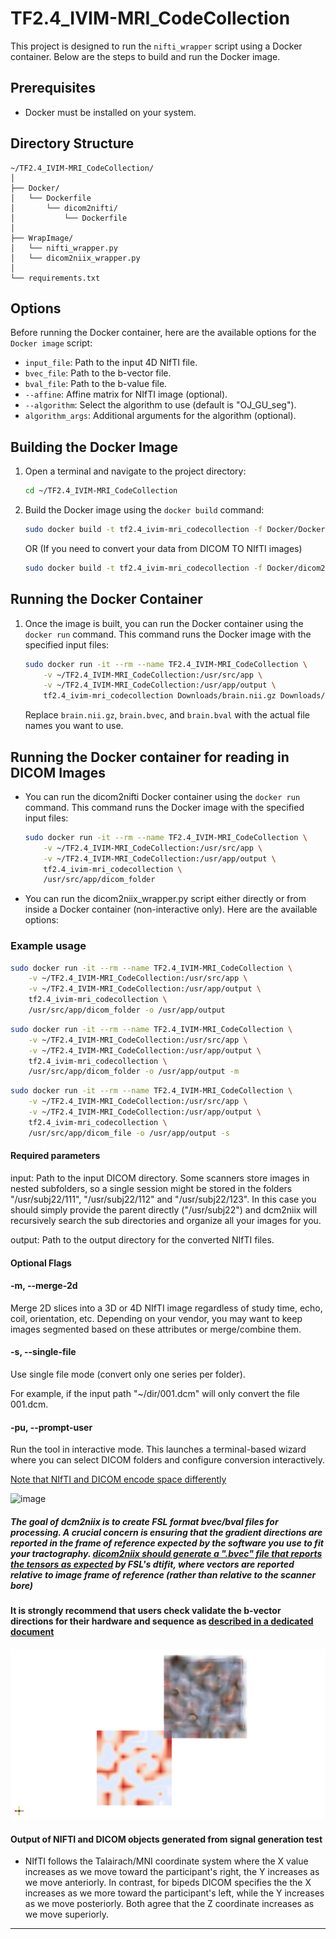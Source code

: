 # TF2.4_IVIM-MRI_CodeCollection

This project is designed to run the `nifti_wrapper` script using a Docker container. Below are the steps to build and run the Docker image.

## Prerequisites

- Docker must be installed on your system. 

## Directory Structure

```
~/TF2.4_IVIM-MRI_CodeCollection/
│
├── Docker/
│   └── Dockerfile
│       └── dicom2nifti/
│           └── Dockerfile
│
├── WrapImage/
│   └── nifti_wrapper.py
│   └── dicom2niix_wrapper.py
│
└── requirements.txt
```

## Options

Before running the Docker container, here are the available options for the `Docker image` script:

- `input_file`: Path to the input 4D NIfTI file.
- `bvec_file`: Path to the b-vector file.
- `bval_file`: Path to the b-value file.
- `--affine`: Affine matrix for NIfTI image (optional).
- `--algorithm`: Select the algorithm to use (default is "OJ_GU_seg").
- `algorithm_args`: Additional arguments for the algorithm (optional).

## Building the Docker Image

1. Open a terminal and navigate to the project directory:

    ```sh
    cd ~/TF2.4_IVIM-MRI_CodeCollection
    ```

2. Build the Docker image using the `docker build` command:

    ```sh
    sudo docker build -t tf2.4_ivim-mri_codecollection -f Docker/Dockerfile .
    ```
    OR (If you need to convert your data from DICOM TO NIfTI images)
    ```sh
    sudo docker build -t tf2.4_ivim-mri_codecollection -f Docker/dicom2nifti/Dockerfile .
    ```

## Running the Docker Container

1. Once the image is built, you can run the Docker container using the `docker run` command. This command runs the Docker image with the specified input files:

    ```sh
    sudo docker run -it --rm --name TF2.4_IVIM-MRI_CodeCollection \
        -v ~/TF2.4_IVIM-MRI_CodeCollection:/usr/src/app \
        -v ~/TF2.4_IVIM-MRI_CodeCollection:/usr/app/output \ 
        tf2.4_ivim-mri_codecollection Downloads/brain.nii.gz Downloads/brain.bvec Downloads/brain.bval \
    ```

    Replace `brain.nii.gz`, `brain.bvec`, and `brain.bval` with the actual file names you want to use.

## Running the Docker container for reading in DICOM Images

- You can run the dicom2nifti Docker container using the `docker run` command. This command runs the Docker image with the specified input files:

    ```sh
    sudo docker run -it --rm --name TF2.4_IVIM-MRI_CodeCollection \
        -v ~/TF2.4_IVIM-MRI_CodeCollection:/usr/src/app \
        -v ~/TF2.4_IVIM-MRI_CodeCollection:/usr/app/output \
        tf2.4_ivim-mri_codecollection \
        /usr/src/app/dicom_folder
    ```

- You can run the dicom2niix_wrapper.py script either directly or from inside a Docker container (non-interactive only). Here are the available options:

### Example usage

```sh
sudo docker run -it --rm --name TF2.4_IVIM-MRI_CodeCollection \
    -v ~/TF2.4_IVIM-MRI_CodeCollection:/usr/src/app \
    -v ~/TF2.4_IVIM-MRI_CodeCollection:/usr/app/output \
    tf2.4_ivim-mri_codecollection \
    /usr/src/app/dicom_folder -o /usr/app/output
```

```sh
sudo docker run -it --rm --name TF2.4_IVIM-MRI_CodeCollection \
    -v ~/TF2.4_IVIM-MRI_CodeCollection:/usr/src/app \
    -v ~/TF2.4_IVIM-MRI_CodeCollection:/usr/app/output \
    tf2.4_ivim-mri_codecollection \
    /usr/src/app/dicom_folder -o /usr/app/output -m
```

```sh
sudo docker run -it --rm --name TF2.4_IVIM-MRI_CodeCollection \
    -v ~/TF2.4_IVIM-MRI_CodeCollection:/usr/src/app \
    -v ~/TF2.4_IVIM-MRI_CodeCollection:/usr/app/output \
    tf2.4_ivim-mri_codecollection \
    /usr/src/app/dicom_file -o /usr/app/output -s
```

#### Required parameters

input: Path to the input DICOM directory. Some scanners store images in nested subfolders, so a single session might be stored in the folders "/usr/subj22/111", "/usr/subj22/112" and "/usr/subj22/123". In this case you should simply provide the parent directly ("/usr/subj22") and dcm2niix will recursively search the sub directories and organize all your images for you.

output: Path to the output directory for the converted NIfTI files.

#### Optional Flags

#### -m, --merge-2d

Merge 2D slices into a 3D or 4D NIfTI image regardless of study time, echo, coil, orientation, etc.
Depending on your vendor, you may want to keep images segmented based on these attributes or merge/combine them.

#### -s, --single-file

Use single file mode (convert only one series per folder).

For example, if the input path "~/dir/001.dcm" will only convert the file 001.dcm.

#### -pu, --prompt-user

Run the tool in interactive mode. This launches a terminal-based wizard where you can select DICOM folders and configure conversion interactively.

[Note that NIfTI and DICOM encode space differently](https://www.nitrc.org/plugins/mwiki/index.php/dcm2nii:MainPage#Spatial_Coordinates)

![image](https://www.nitrc.org/plugins/mwiki/images/thumb/8/8e/Dcm2nii%3AMni_v_dicom.jpg/300px-Dcm2nii%3AMni_v_dicom.jpg)

##### The goal of dcm2niix is to create FSL format bvec/bval files for processing. A crucial concern is ensuring that the gradient directions are reported in the frame of reference expected by the software you use to fit your tractography. [dicom2niix should generate a ".bvec" file that reports the tensors as expected](https://www.nitrc.org/plugins/mwiki/index.php/dcm2nii:MainPage#Diffusion_Tensor_Imaging) by FSL's dtifit, where vectors are reported relative to image frame of reference (rather than relative to the scanner bore)

#### It is strongly recommend that users check validate the b-vector directions for their hardware and sequence as [described in a dedicated document](https://www.nitrc.org/docman/?group_id=880)

![DICOM2NiFTI](dicom2nifti/DICOM2NiFTI.png)

#### Output of NIFTI and DICOM objects generated from signal generation test

- NIfTI follows the Talairach/MNI coordinate system where the X value increases as we move toward the participant's right, the Y increases as we move anteriorly. In contrast, for bipeds DICOM specifies the the X increases as we more toward the participant's left, while the Y increases as we move posteriorly. Both agree that the Z coordinate increases as we move superiorly. 
---
